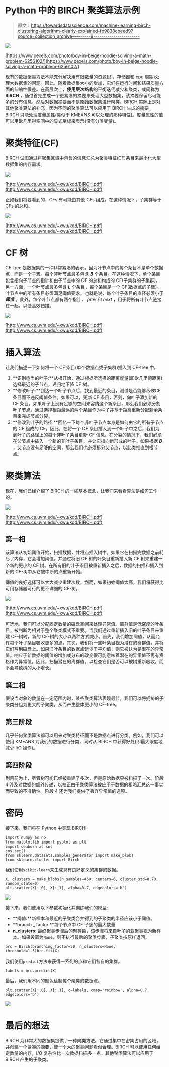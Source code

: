 # Python 中的 BIRCH 聚类算法示例

> 原文：<https://towardsdatascience.com/machine-learning-birch-clustering-algorithm-clearly-explained-fb9838cbeed9?source=collection_archive---------9----------------------->

![](img/e7518f841e27b83c7b8af38a39351cf5.png)

[https://www.pexels.com/photo/boy-in-beige-hoodie-solving-a-math-problem-6256102/](https://www.pexels.com/photo/boy-in-beige-hoodie-solving-a-math-problem-6256102/)

现有的数据聚类方法不能充分解决用有限数量的资源(即，存储器和 cpu 周期)处理大数据集的问题。因此，随着数据集大小的增加，它们在运行时间和结果质量方面的伸缩性很差。在高层次上，**使用层次结构**的平衡迭代减少和聚类，或简称为 **BIRCH** ，通过首先生成一个更紧凑的摘要来处理大型数据集，该摘要保留尽可能多的分布信息，然后对数据摘要而不是原始数据集进行聚类。BIRCH 实际上是对其他聚类算法的补充，因为不同的聚类算法可以应用于 BIRCH 生成的摘要。BIRCH 只能处理度量属性(类似于 KMEANS 可以处理的那种特性)。度量属性的值可以用欧几里得空间中的显式坐标来表示(没有分类变量)。

# 聚类特征(CF)

BIRCH 试图通过将密集区域中包含的信息汇总为聚类特征(CF)条目来最小化大型数据集的内存需求。

![](img/8f7ad76006e95afd8a49d2cba994562a.png)

[http://www.cs.uvm.edu/~xwu/kdd/BIRCH.pdf](http://www.cs.uvm.edu/~xwu/kdd/BIRCH.pdf)

正如我们将要看到的，CFs 有可能由其他 CFs 组成。在这种情况下，子集群等于 CFs 的总和。

![](img/94d2899f138caf09a3d8675dfd9a3be6.png)

[http://www.cs.uvm.edu/~xwu/kdd/BIRCH.pdf](http://www.cs.uvm.edu/~xwu/kdd/BIRCH.pdf)

# CF 树

CF-tree 是数据集的一种非常紧凑的表示，因为叶节点中的每个条目不是单个数据点，而是一个子簇。每个非叶节点最多包含 ***B*** 个条目。在这种情况下，单个条目包含指向子节点的指针和由子节点中的 CF 的总和构成的 CF(子集群的子集群)。另一方面，一个叶节点最多包含 ***L*** 个条目，每个条目是一个 CF(数据点的子簇)。叶节点中的所有条目必须满足阈值要求。也就是说，每个叶子条目的直径必须小于 ***阈值*** 。此外，每个叶节点都有两个指针， *prev* 和 *next* ，用于将所有叶节点链接在一起，以便高效扫描。

![](img/f323050b7fbe778e6dd6001926715b30.png)

[http://www.cs.uvm.edu/~xwu/kdd/BIRCH.pdf](http://www.cs.uvm.edu/~xwu/kdd/BIRCH.pdf)

# 插入算法

让我们描述一下如何将一个 CF 条目(单个数据点或子集群)插入到 CF-tree 中。

1.  **识别适当的叶子:**从根开始，通过根据所选择的距离度量(即欧几里德距离)选择最近的子节点，递归地下降 DF 树。
2.  **修改叶子:**到达一个叶子节点后，找到最近的条目，测试是否能够*吸收*CF 条目而不违反阈值条件。如果可以，更新 CF 条目，否则，向叶子添加新的 CF 条目。如果叶子上没有足够的空间来容纳这个新条目，那么我们必须分割叶子节点。通过选择相距最远的两个条目作为种子并基于距离重新分配剩余条目来完成节点分裂。
3.  **修改到叶子的路径:**回忆一下每个非叶子节点本身是如何由它的所有子节点的 CF 组成的 CF。因此，在将一个 CF 条目插入到一个叶子中之后，我们为到叶子的路径上的每个非叶子条目更新 CF 信息。在分裂的情况下，我们必须在父节点中插入一个新的非叶子条目，并让它指向新形成的叶子。如果根据 ***B*** ，父节点没有足够的空间，那么我们也必须拆分父节点，以此类推直到根节点。

# 聚类算法

现在，我们已经介绍了 BIRCH 的一些基本概念，让我们来看看算法是如何工作的。

![](img/52458eff7c6438fff5b55c96d8e37f5d.png)

[http://www.cs.uvm.edu/~xwu/kdd/BIRCH.pdf](http://www.cs.uvm.edu/~xwu/kdd/BIRCH.pdf)

## 第一相

该算法从初始阈值开始，扫描数据，并将点插入树中。如果它在扫描完数据之前耗尽了内存，它会增加阈值，并通过将旧 CF 树的叶条目重新插入新 CF 树来重建一个新的更小的 CF 树。在所有旧的叶子条目被重新插入之后，数据的扫描和插入到新的 CF-树中从它被中断的点重新开始。

阈值的良好选择可以大大减少重建次数。然而，如果初始阈值太高，我们将获得比可用存储器可行的更不详细的 CF-树。

![](img/cf66b257104e52cb1e99aba51b0e01ca.png)

[http://www.cs.uvm.edu/~xwu/kdd/BIRCH.pdf](http://www.cs.uvm.edu/~xwu/kdd/BIRCH.pdf)

可选地，我们可以分配固定数量的磁盘空间来处理异常值。离群值是低密度的叶条目，被判断为相对于整个聚类模式不重要。当我们通过重新插入旧的叶子条目来重建 CF-树时，新的 CF-树的大小以两种方式减小。首先，我们增加阈值，从而允许每个叶子条目吸收更多的点。其次，我们将一些叶条目视为潜在的离群值，并将它们写到磁盘上。如果旧叶条目的数据点远少于平均值，则它被认为是潜在的异常值。响应于新数据的阈值的增加或分布的改变很可能意味着潜在的异常值不再有资格作为异常值。因此，扫描潜在的离群值，以检查它们是否可以被树重新吸收，而不会导致树的大小增长。

## 第二相

假设当对象的数量在一定范围内时，某些聚类算法表现最佳，我们可以将拥挤的子聚类分组为更大的子聚类，从而产生整体更小的 CF-tree。

## 第三阶段

几乎任何聚类算法都可以用来对聚类特征而不是数据点进行分类。例如，我们可以使用 KMEANS 对我们的数据进行分类，同时从 BIRCH 中获得好处(即最大限度地减少 I/O 操作)。

## 第四阶段

到目前为止，尽管树可能已经被重建了多次，但是原始数据只被扫描了一次。阶段 4 涉及对数据的额外传递，以校正由于聚类算法被应用于数据的粗略汇总这一事实而导致的不准确性。阶段 4 还为我们提供了丢弃异常值的选项。

# 密码

接下来，我们将在 Python 中实现 BIRCH。

```
import numpy as np
from matplotlib import pyplot as plt
import seaborn as sns
sns.set()
from sklearn.datasets.samples_generator import make_blobs
from sklearn.cluster import Birch
```

我们使用`scikit-learn`来生成具有良好定义的集群的数据。

```
X, clusters = make_blobs(n_samples=450, centers=6, cluster_std=0.70, random_state=0)
plt.scatter(X[:,0], X[:,1], alpha=0.7, edgecolors='b')
```

![](img/0b4bf19182b218bf27583453713feac2.png)

接下来，我们使用以下参数初始化并训练我们的模型:

*   **阈值:**新样本和最近的子聚类合并得到的子聚类的半径应该小于阈值。
*   **branch _ factor:**每个节点中 CF 子簇的最大数量
*   **n_clusters:** 最终聚类步骤后的聚类数，该步骤将来自叶子的亚聚类视为新样本。如果设置为`None`，则不执行最后的聚类步骤，子聚类按原样返回。

```
brc = Birch(branching_factor=50, n_clusters=None, threshold=1.5)brc.fit(X)
```

我们使用`predict`方法来获得一系列的点和它们各自的集群。

```
labels = brc.predict(X)
```

最后，我们用不同的颜色绘制每个聚类的数据点。

```
plt.scatter(X[:,0], X[:,1], c=labels, cmap='rainbow', alpha=0.7, edgecolors='b')
```

![](img/13e7f027368dfdad2473e9732c0666f0.png)

# 最后的想法

BIRCH 为非常大的数据集提供了一种聚类方法。它通过集中在密集占用的区域，并创建一个紧凑的摘要，使一个大的聚类问题看似合理。BIRCH 可以使用任何给定数量的内存，I/O 复杂性比一次数据扫描多一点。其他聚类算法可以应用于 BIRCH 产生的子聚类。